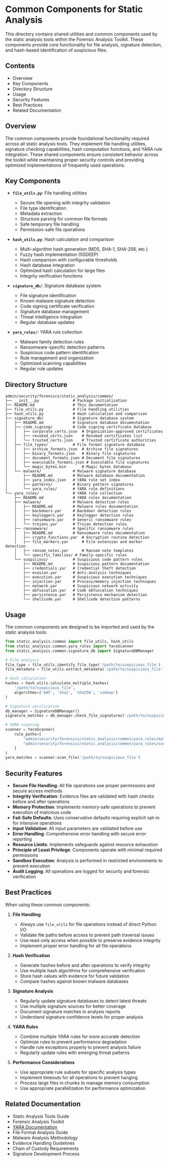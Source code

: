 # Common Components for Static Analysis

This directory contains shared utilities and common components used by the static analysis tools within the Forensic Analysis Toolkit. These components provide core functionality for file analysis, signature detection, and hash-based identification of suspicious files.

## Contents

- Overview
- Key Components
- Directory Structure
- Usage
- Security Features
- Best Practices
- Related Documentation

## Overview

The common components provide foundational functionality required across all static analysis tools. They implement file handling utilities, signature checking capabilities, hash computation functions, and YARA rule integration. These shared components ensure consistent behavior across the toolkit while maintaining proper security controls and providing optimized implementations of frequently used operations.

## Key Components

- **`file_utils.py`**: File handling utilities
  - Secure file opening with integrity validation
  - File type identification
  - Metadata extraction
  - Structure parsing for common file formats
  - Safe temporary file handling
  - Permission-safe file operations

- **`hash_utils.py`**: Hash calculation and comparison
  - Multi-algorithm hash generation (MD5, SHA-1, SHA-256, etc.)
  - Fuzzy hash implementation (SSDEEP)
  - Hash comparison with configurable thresholds
  - Hash database integration
  - Optimized hash calculation for large files
  - Integrity verification functions

- **`signature_db/`**: Signature database system
  - File signature identification
  - Known malware signature detection
  - Code signing certificate verification
  - Signature database management
  - Threat intelligence integration
  - Regular database updates

- **`yara_rules/`**: YARA rule collection
  - Malware family detection rules
  - Ransomware-specific detection patterns
  - Suspicious code pattern identification
  - Rule management and organization
  - Optimized scanning capabilities
  - Regular rule updates

## Directory Structure

```plaintext
admin/security/forensics/static_analysis/common/
├── __init__.py               # Package initialization
├── README.md                 # This documentation
├── file_utils.py             # File handling utilities
├── hash_utils.py             # Hash calculation and comparison
├── signature_db/             # Signature database system
│   ├── README.md             # Signature database documentation
│   ├── code_signing/         # Code signing certificate database
│   │   ├── corporate_certs.json  # Organization-approved certificates
│   │   ├── revoked_certs.json    # Revoked certificates list
│   │   └── trusted_certs.json    # Trusted certificate authorities
│   ├── file_types/           # File format signature database
│   │   ├── archive_formats.json  # Archive file signatures
│   │   ├── binary_formats.json   # Binary file signatures
│   │   ├── document_formats.json # Document file signatures
│   │   ├── executable_formats.json # Executable file signatures
│   │   └── magic_bytes.bin       # Magic bytes database
│   └── malware/              # Malware signature database
│       ├── README.md         # Malware database documentation
│       ├── yara_index.json   # YARA rule set index
│       ├── patterns/         # Binary pattern signatures
│       └── yara_rules/       # YARA rule definitions
└── yara_rules/               # YARA rule collection
    ├── README.md             # YARA rules documentation
    ├── malware/              # Malware detection rules
    │   ├── README.md         # Malware rules documentation
    │   ├── backdoors.yar     # Backdoor detection rules
    │   ├── keyloggers.yar    # Keylogger detection rules
    │   ├── ransomware.yar    # Generic ransomware rules
    │   └── trojans.yar       # Trojan detection rules
    ├── ransomware/           # Specific ransomware rules
    │   ├── README.md         # Ransomware rules documentation
    │   ├── crypto_functions.yar  # Encryption routine detection
    │   ├── file_markers.yar      # File extension and marker detection
    │   ├── ransom_notes.yar      # Ransom note templates
    │   └── specific_families/ # Family-specific rules
    └── suspicious/           # Suspicious code pattern rules
        ├── README.md         # Suspicious pattern documentation
        ├── credentials.yar   # Credential theft detection
        ├── evasion.yar       # Anti-analysis techniques
        ├── execution.yar     # Suspicious execution techniques
        ├── injection.yar     # Process/memory injection techniques
        ├── network.yar       # Suspicious network activity
        ├── obfuscation.yar   # Code obfuscation techniques
        ├── persistence.yar   # Persistence mechanism detection
        └── shellcode.yar     # Shellcode detection patterns
```

## Usage

The common components are designed to be imported and used by the static analysis tools:

```python
from static_analysis.common import file_utils, hash_utils
from static_analysis.common.yara_rules import YaraScanner
from static_analysis.common.signature_db import SignatureDBManager

# File analysis
file_type = file_utils.identify_file_type('/path/to/suspicious_file')
file_metadata = file_utils.extract_metadata('/path/to/suspicious_file')

# Hash calculation
hashes = hash_utils.calculate_multiple_hashes(
    '/path/to/suspicious_file',
    algorithms=['md5', 'sha1', 'sha256', 'ssdeep']
)

# Signature verification
db_manager = SignatureDBManager()
signature_matches = db_manager.check_file_signatures('/path/to/suspicious_file')

# YARA scanning
scanner = YaraScanner(
    rule_paths=[
        "admin/security/forensics/static_analysis/common/yara_rules/malware",
        "admin/security/forensics/static_analysis/common/yara_rules/suspicious"
    ]
)
yara_matches = scanner.scan_file('/path/to/suspicious_file')
```

## Security Features

- **Secure File Handling**: All file operations use proper permissions and secure access methods
- **Integrity Verification**: Evidence files are validated with hash checks before and after operations
- **Memory Protection**: Implements memory-safe operations to prevent execution of malicious code
- **Fail-Safe Defaults**: Uses conservative defaults requiring explicit opt-in for intensive operations
- **Input Validation**: All input parameters are validated before use
- **Error Handling**: Comprehensive error handling with secure error reporting
- **Resource Limits**: Implements safeguards against resource exhaustion
- **Principle of Least Privilege**: Components operate with minimal required permissions
- **Sandbox Execution**: Analysis is performed in restricted environments to prevent execution
- **Audit Logging**: All operations are logged for security and forensic verification

## Best Practices

When using these common components:

1. **File Handling**
   - Always use `file_utils` for file operations instead of direct Python I/O
   - Validate file paths before access to prevent path traversal issues
   - Use read-only access when possible to preserve evidence integrity
   - Implement proper error handling for all file operations

2. **Hash Verification**
   - Generate hashes before and after operations to verify integrity
   - Use multiple hash algorithms for comprehensive verification
   - Store hash values with evidence for future validation
   - Compare hashes against known malware databases

3. **Signature Analysis**
   - Regularly update signature databases to detect latest threats
   - Use multiple signature sources for better coverage
   - Document signature matches in analysis reports
   - Understand signature confidence levels for proper analysis

4. **YARA Rules**
   - Combine multiple YARA rules for more accurate detection
   - Optimize rules to prevent performance degradation
   - Handle rule exceptions properly to prevent analysis failure
   - Regularly update rules with emerging threat patterns

5. **Performance Considerations**
   - Use appropriate rule subsets for specific analysis types
   - Implement timeouts for all operations to prevent hanging
   - Process large files in chunks to manage memory consumption
   - Use appropriate parallelization for performance optimization

## Related Documentation

- Static Analysis Tools Guide
- Forensic Analysis Toolkit
- [YARA Documentation](https://yara.readthedocs.io/)
- File Format Analysis Guide
- Malware Analysis Methodology
- Evidence Handling Guidelines
- Chain of Custody Requirements
- Signature Development Process
